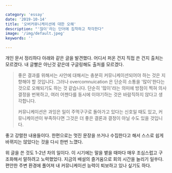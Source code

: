 ```yaml
---

category: 'essay'
date: '2019-10-14'
title: '오버커뮤니케이션에 대한 오해'
description: "'많이'라는 단어에 집착하고 착각한다"
image: '/img/default.jpeg'
keywords: ''

---
```


개인 문서 정리하다 아래와 같은 글을 발견했다. 어디서 퍼온 건지 직접 쓴 건지 출처는 모르겠다. 내 글빨은 아닌것 같은데 구글링해도 출처를 모르겠다.

> 좋은 결과를 위해서는 사안에 대해서는 충분히 커뮤니케이션되어야 하는 것은 지향해야 할 것입니다. 그러나 overcomnuication 은 단순히 소통을 '많이'한다는 것으로 오해되기도 하는 것 같습니다. 단순히 '많이'라는 의미에 방점이 찍혀 의사결정을 번복하고, 여러 어젠다를 동시에 이야기하는 것은 바람직하지 않다고 생각합니다. 
>
> 커뮤니케이션은 과잉은 일이 주먹구구로 돌아가고 있다는 신호일 때도 있고, 커뮤니케이션이 부족하다면 그것은 더 좋은 결론과 결정이 아닐 수도 있을 것입니다. 
> 

좋고 강렬한 내용들이다. 한편으로는 멋진 문장을 쓰거나 수집한다고 해서 스스로 쉽게 바뀌지는 않았다는 것을 다시 한번 느꼈다. 

위 글을 쓴 것도 1-2년 차의 일이다. 이 시기에는 말을 뱉을 때마다 매우 조심스럽고 구조화해서 말하려고 노력했었다. 지금의 배설의 즐거움으로 회의 시간을 늘리기 일쑤다. 편안한 주변 환경에 풀어져 내 커뮤니케이션 능력이 퇴보하고 있나 싶기도 하다.
